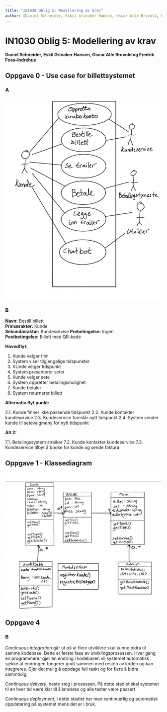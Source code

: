 ```yaml
---
title: "IN1030 Oblig 5: Modellering av krav"
author: [Daniel Schneider, Eskil Grinaker Hansen, Oscar Atle Brovold, Fredrik Foss-Indrehus]
---
```


# IN1030 Oblig 5: Modellering av krav

**Daniel Schneider, Eskil Grinaker Hansen, Oscar Atle Brovold og Fredrik Foss-Indrehus**

## Oppgave 0 - Use case for billettsystemet

### A

![Use case-diagram](bilder/use-case-diagram.png)

### B

**Navn:** Bestill billett\
**Primæraktør:** Kunde\
**Sekundæraktør:** Kundesørvise
**Prebetingelse:** Ingen\
**Postbetingelse:** Billett med QR-kode

**Hovedflyt:**

1. Kunde velger film
2. System viser tilgjengelige tidspunkter
3. KUnde velger tidspunkt
4. System presenterer seter
5. Kunde velger sete
6. System oppretter betalingsmulighet
7. Kunde betaler
8. System returnerer billett

**Alternativ flyt punkt:**

2.1. Kunde finner ikke passende tidspunkt
2.2. Kunde kontakter kundesørvice
2.3. Kundeservice foreslår nytt tidspunkt
2.4. System sender kunde til setevalgmeny for nytt tidspunkt

**Alt 2:**

7.1. Betalingssystem streiker
7.2. Kunde kontakter kundeservice
7.3. Kundeservice tilbyr å booke for kunde og sende faktura

## Oppgave 1 - Klassediagram

![Klassediagram](bilder/klassediagram.png)

## Oppgave 4

### B

*Continuous integration* går ut på at flere utviklere skal kunne bidra til samme kodebase. Dette er første fase av utviklingsprosessen. Hver gang en programmerer gjør en endring i kodebasen vil systemet automatisk sjekke at endringen fungerer godt sammen med resten av koden og kan integreres. Gjør det mulig å oppdage feil raskt og for flere å bidra sammtidig.

*Continuous delivery*, neste steg i prosessen. På dette stadiet skal systemet til en hver tid være klar til å lanseres og alle tester være passert.

*Continuous deployment*, i dette stadiet har man kontinuerlig og automatisk oppdatering på systemet mens det er i bruk.
